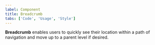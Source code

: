 ```yaml
---
label: Component
title: Breadcrumb
tabs: ['Code', 'Usage', 'Style']
---
```


<page-intro>**Breadcrumb** enables users to quickly see their location within a path of navigation and move up to a parent level if desired.</page-intro>

<component 
    name="Breadcrumb"
    component="breadcrumb" 
    variation="breadcrumb"
    codepen="eevVxq"
    hasReactVersion="true"
    hasAngularVersion="true"
    >
</component>

<component-docs component="breadcrumb"></component-docs>
